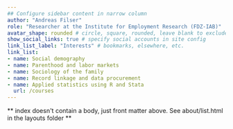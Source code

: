 ```yaml
---
## Configure sidebar content in narrow column
author: "Andreas Filser"
role: "Researcher at the Institute for Employment Research (FDZ-IAB)"
avatar_shape: rounded # circle, square, rounded, leave blank to exclude
show_social_links: true # specify social accounts in site config
link_list_label: "Interests" # bookmarks, elsewhere, etc.
link_list:
- name: Social demography
- name: Parenthood and labor markets
- name: Sociology of the family
- name: Record linkage and data procurement
- name: Applied statistics using R and Stata
  url: /courses
---
```


** index doesn't contain a body, just front matter above.
See about/list.html in the layouts folder **